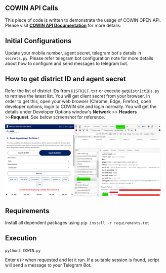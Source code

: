 ## COWIN API Calls

This piece of code is written to demonstrate the usage of COWIN OPEN API. Please visit **[COWIN API Documentation](https://apisetu.gov.in/public/marketplace/api/cowin)** for more details: 

## Initial Configurations
Update your mobile number, agent secret, telegram bot's details in `secrets.py`. Please refer telegram bot configuration note for more details about how to configure and send messages to telegram bot.

## How to get district ID and agent secret
Refer the list of district IDs from `DISTRICT.txt` or execute `getDistrictIDs.py` to retrieve the latest list. You will get client secret from your browser. In order to get this, open your web browser (Chrome, Edge, Firefox), open developer options, login to COWIN site and login normally. You will get the details under Developer Options window's **Network** >> **Headers** >>**Request**. See below screenshot for reference.

![screenshot](/images/agent_secret.png)

## Requirements
Install all dependent packages using `pip install -r requirements.txt`

## Execution
`python3 COWIN.py`

Enter `OTP` when requested and let it run. If a suitable session is found, script will send a message to your Telegram Bot.
